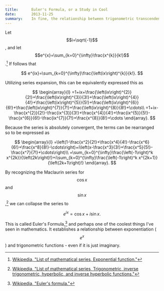 ```yaml
---
title:      Euler's Formula, or a Study in Cool
date:       2013-11-25
summary:    In fine, the relationship between trigonometric transcendentals and exponentiation can be said to be imaginary!
---
```


Let $$i=\sqrt{-1}$$, and let
$$e^{x}=\sum_{k=0}^{\infty}\frac{x^{k}}{k!}$$.[^1] If follows that

$$
e^{ix}=\sum_{k=0}^{\infty}\frac{\left(ix\right)^{k}}{k!}.
$$

<!--more-->

Utilizing series expansion, this can be equivalently expressed this as

$$
\begin{array}{l}
=1+ix+\frac{\left(ix\right)^{2}}{2!}+\frac{\left(ix\right)^{3}}{3!}+\frac{\left(ix\right)^{4}}{4!}+\frac{\left(ix\right)^{5}}{5!}+\frac{\left(ix\right)^{6}}{6!}+\frac{\left(ix\right)^{7}}{7!}+\frac{\left(ix\right)^{8}}{8!}+\cdots\\
=1+ix-\frac{x^{2}}{2!}-\frac{ix^{3}}{3!}+\frac{x^{4}}{4!}+\frac{ix^{5}}{5!}-\frac{x^{6}}{6!}-\frac{ix^{7}}{7!}+\frac{x^{8}}{8!}+\cdots
\end{array}.
$$

Because the series is absolutely convergent, the terms can be rearranged so to be expressed as

$$
\begin{array}{l}
=\left(1-\frac{x^2}{2!}+\frac{x^4}{4!}-\frac{x^6}{6!}+\frac{x^8}{8!}-\cdots\right)+i\left(x-\frac{x^3}{3!}+\frac{x^5}{5!}-\frac{x^7}{7!}+\cdots\right)\\
=\sum_{k=0}^{\infty}\frac{\left(-1\right)^k x^{2k}}{\left(2k\right)!}+i\sum_{k=0}^{\infty}\frac{\left(-1\right)^k x^{2k+1}}{\left(2k+1\right)!}
\end{array}.
$$

By recognizing the Maclaurin series for $$\cos x$$ and $$\sin x$$,[^2] we can collapse the series to

$$
e^{ix}=\cos x+i\sin x.
$$

This is called Euler's Formula,[^3] and perhaps one of the coolest things I've seen in mathematics. It establishes a relationship between exponentiation ($$e^x$$) and trigonometric functions - even if it is just imaginary.

[^1]: [Wikipedia, "List of mathematical series, Exponential function."](http://en.wikipedia.org/wiki/List_of_mathematical_series#Exponential_function)
[^2]: [Wikipedia, "List of mathematical series, Trigonometric, inverse trigonometric, hyperbolic, and inverse hyperbolic functions."](http://en.wikipedia.org/wiki/List_of_mathematical_series#Trigonometric.2C_inverse_trigonometric.2C_hyperbolic.2C_and_inverse_hyperbolic_functions)
[^3]: [Wikipedia, "Euler's formula."](http://en.wikipedia.org/wiki/Euler%27s_formula)
